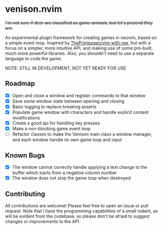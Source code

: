 # venison.nvim

~~I'm not sure if deer are classified as game animals, but let's pretend they are.~~

An experimental plugin framework for creating games in neovim, based on a simple event loop. Inspired by [ThePrimeagen/vim-with-me](https://github.com/ThePrimeagen/vim-with-me), but with a focus on a simpler, more intuitive API, and making use of some pre-built, much more powerful libraries. Also, you shouldn't need to use a separate language to code the game.

NOTE: STILL IN DEVELOPMENT, NOT YET READY FOR USE

## Roadmap
- [x] Open and close a window and register commands to that window
- [x] Save some window state between opening and closing
- [x] Basic logging to replace breaking asserts
- [x] Populate game window with characters and handle explicit content modifications
- [x] Create a good api for handling key presses
- [x] Make a non-blocking game event loop
- [ ] Refactor classes to make the Venison main class a window manager, and each window handle its own game loop and input

## Known Bugs
- [x] The window cannot correctly handle applying a text change to the buffer which starts from a negative column number
- [x] The window does not stop the game loop when destroyed

## Contributing
All contributions are welcome! Please feel free to open an issue or pull request. Note that I have the programming capabilities of a small rodent, as will be evident from the codebase, so please don't be afraid to suggest changes or improvements to the API.
